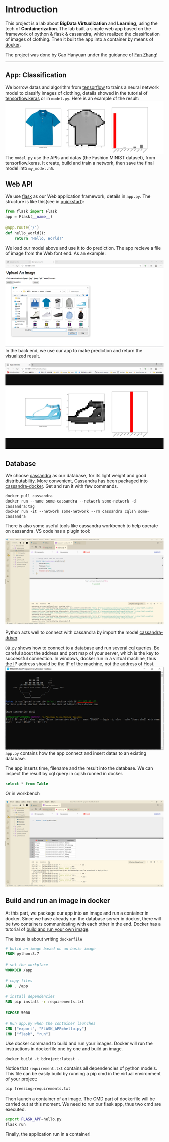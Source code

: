 # Introduction

This project is a lab about **BigData Virtualization** and **Learning**, using the tech of **Containerization**. The lab built a simple web app based on the framework of python & flask & cassandra, which realized the classification of images of clothing. Then it built the app into a container by means of [docker](https://www.docker.com/).  
  
The project was done by Gao Hanyuan under the guidance of [Fan Zhang](http://www.mit.edu/~f_zhang/)!

---

## App: Classification
We borrow datas and algorithm from [tensorflow](https://tensorflow.google.cn/) to trains a neural network model to classify images of clothing, details showed in the tutorial of [tensorflow.keras](https://tensorflow.google.cn/tutorials/keras/classification) or in `model.py`. Here is an example of the result:
![example](images/example.jpg)
The `model.py` use the APIs and datas (the Fashion MINIST dataset), from tensorflow.keras. It create, build and train a network, then save the final model into `my_model.h5`.

## Web API
We use [flask](https://flask.palletsprojects.com/en/1.1.x/) as our Web application framework, details in `app.py`. The structure is like this(see in [quickstart](https://flask.palletsprojects.com/en/1.1.x/quickstart/)):  
```python
from flask import Flask
app = Flask(__name__)

@app.route('/')
def hello_world():
    return 'Hello, World!'
```
We load our model above and use it to do prediction. The app recieve a file of image from the Web font end. As an example:  
  
![upload](images/upload.PNG)
In the back end, we use our app to make prediction and return the visualized result.
  
![result](images/result1.PNG)

## Database
We choose [cassandra](https://cassandra.apache.org/) as our database, for its light weight and good distributability. More convenient, Cassandra has been packaged into [cassandra-docker](https://hub.docker.com/_/cassandra/). Get and run it with few commands.

```
docker pull cassandra
docker run --name some-cassandra --network some-network -d cassandra:tag
docker run -it --network some-network --rm cassandra cqlsh some-cassandra
```
There is also some useful tools like cassandra workbench to help operate on cassandra. VS code has a plugin tool:  
  
![creattable](images/create_table.PNG)

Python acts well to connect with cassandra by import the model [cassandra-driver](https://docs.datastax.com/en/developer/python-driver/3.22/).  
  
 `DB.py` shows how to connect to a database and run several cql queries. Be careful about the address and port map of your server, which is the key to successful connection. In windows, docker run in a virtual machine, thus the IP address should be the IP of the machine, not the address of Host.  
 ![dockerIP](images/dockerIP.PNG)
 `app.py` contains how the app connect and insert datas to an existing database.

 The app inserts time, filename and the result into the database. We can inspect the result by cql query in cqlsh runned in docker.
 ```SQL
 select * from Table
 ```
Or in workbench  
  
![cqlselect](images/cqlselect.PNG)

## Build and run an image in docker
At this part, we package our app into an image and run a container in docker. Since we have already run the database server in docker, there will be two containers communicating with each other in the end. Docker has a tutorial of [build and run your own image](https://docs.docker.com/get-started/part2/).  
  
The issue is about writing `dockerfile`
```dockerfile
# bulid an image based on an basic image
FROM python:3.7
  
# set the workplace
WORKDIR /app
  
# copy files
ADD . /app
  
# install dependencies
RUN pip install -r requirements.txt

EXPOSE 5000

# Run app.py when the container launches
CMD ["export", "FLASK_APP=hello.py"]
CMD ["flask", "run"]
```
Use docker command to build and run your images. Docker will run the instructions in dockerfile one by one and build an image. 
```
docker build -t bdroject:latest .
```
Notice that `requirement.txt` contains all dependencies of python models. This file can be easily build by running a pip cmd
in the virtual environment of your project:
```sh
pip freezing>requirements.txt
```
Then launch a container of an image. The CMD part of dockerfile will be carried out at this moment. We need to run our flask app, thus two cmd are executed.
```sh
export FLASK_APP=hello.py
flask run
```
Finally, the application run in a container!